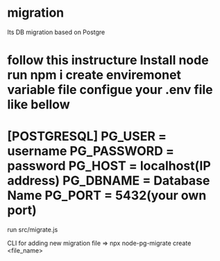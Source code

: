 # migration
Its DB migration based on Postgre

follow this instructure
Install node
run npm i
create enviremonet variable file
configue your .env file like bellow
===========
[POSTGRESQL]
PG_USER = username
PG_PASSWORD = password
PG_HOST = localhost(IP address)
PG_DBNAME = Database Name
PG_PORT = 5432(your own port)
===========
run src/migrate.js


CLI for adding new migration file => npx node-pg-migrate create <file_name>